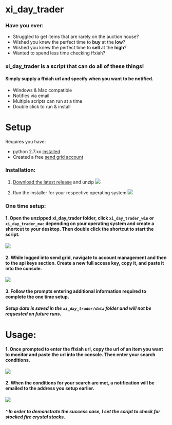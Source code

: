 # xi_day_trader
### Have you ever:
- Struggled to get items that are rarely on the auction house?
- Wished you knew the perfect time to **buy** at the **low**?
- Wished you knew the perfect time to **sell** at the **high**?
- Wanted to spend less time checking ffxiah?

### xi_day_trader is a script that can do all of these things!
#### Simply supply a ffxiah url and specify when you want to be notified.
- Windows & Mac compatible
- Notifies via email
- Multiple scripts can run at a time
- Double click to run & install

# Setup
Requires you have: 
- python 2.7.xx [installed](https://www.python.org/downloads/release/python-2716/)
- Created a free [send grid account](https://signup.sendgrid.com/)

### Installation:
1. [Download the latest release](https://github.com/graulr/xi_day_trader/releases) and unzip
![](https://i.imgur.com/Lvr8U4C.gif)

2. Run the installer for your respective operating system
![](https://i.imgur.com/T3IFkXm.gif)


### One time setup:

#### 1. Open the unzipped xi_day_trader folder, click `xi_day_trader_win` or `xi_day_trader_mac` depending on your operating system and create a shortcut to your desktop.  Then double click the shortcut to start the script.
![](https://i.imgur.com/gwgT0po.gif)

#### 2. While logged into send grid, navigate to account management and then to the api keys section.  Create a new full access key, copy it, and paste it into the console.
![](https://i.imgur.com/nugO3BD.gif)

#### 3. Follow the prompts entering additional information required to complete the one time setup.
##### Setup data is saved in the `xi_day_trader/data` folder and will not be requested on future runs.

# Usage:

#### 1. Once prompted to enter the ffxiah url, copy the url of an item you want to monitor and paste the url into the console.  Then enter your search conditions.
![](https://i.imgur.com/KCvRQdd.gif)

#### 2. When the conditions for your search are met, a notification will be emailed to the address you setup earlier.
![](https://i.imgur.com/dbqbdMo.gif)
##### ^ In order to demonstrate the success case, I set the script to check for stocked fire crystal stacks.
